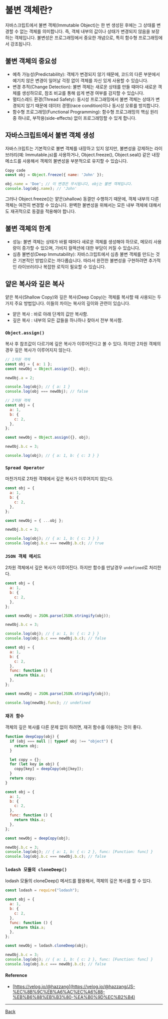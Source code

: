 # 불변 객체란?

자바스크립트에서 불변 객체(Immutable Object)는 한 번 생성된 후에는 그 상태를 변경할 수 없는 객체를 의미합니다. 즉, 객체 내부의 값이나 상태가 변경되지 않음을 보장하는 객체입니다. 불변성은 프로그래밍에서 중요한 개념으로, 특히 함수형 프로그래밍에서 강조됩니다.

## 불변 객체의 중요성

- 예측 가능성(Predictability): 객체가 변경되지 않기 때문에, 코드의 다른 부분에서 예기치 않은 변경이 일어날 걱정 없이 객체를 자신 있게 사용할 수 있습니다.
- 변경 추적(Change Detection): 불변 객체는 새로운 상태를 만들 때마다 새로운 객체를 생성하므로, 참조 비교를 통해 쉽게 변경 여부를 감지할 수 있습니다.
- 멀티스레드 환경(Thread Safety): 동시성 프로그래밍에서 불변 객체는 상태가 변경되지 않기 때문에 데이터 경쟁(race condition)이나 동시성 오류를 방지합니다.
- 함수형 프로그래밍(Functional Programming): 함수형 프로그래밍의 핵심 원리 중 하나로, 부작용(side-effects) 없이 프로그래밍할 수 있게 합니다.

## 자바스크립트에서 불변 객체 생성

자바스크립트는 기본적으로 불변 객체를 내장하고 있지 않지만, 불변성을 강제하는 라이브러리(예: Immutable.js)를 사용하거나, Object.freeze(), Object.seal() 같은 내장 메소드를 사용해서 객체의 불변성을 부분적으로 유지할 수 있습니다.

```javascript
Copy code
const obj = Object.freeze({ name: 'John' });

obj.name = 'Doe'; // 이 변경은 무시됩니다, obj는 불변 객체입니다.
console.log(obj.name); // 'John'
```

그러나 Object.freeze()는 얕은(shallow) 동결만 수행하기 때문에, 객체 내부의 다른 객체는 여전히 변경할 수 있습니다. 완벽한 불변성을 위해서는 모든 내부 객체에 대해서도 재귀적으로 동결을 적용해야 합니다.

## 불변 객체의 한계

- 성능: 불변 객체는 상태가 바뀔 때마다 새로운 객체를 생성해야 하므로, 메모리 사용량이 증가할 수 있으며, 가비지 컬렉션에 대한 부담이 커질 수 있습니다.
- 심층 불변성(Deep Immutability): 자바스크립트에서 심층 불변 객체를 만드는 것은 기본적인 방법으로는 까다롭습니다. 따라서 완전한 불변성을 구현하려면 추가적인 라이브러리나 복잡한 로직이 필요할 수 있습니다.

## 얕은 복사와 깊은 복사

얕은 복사(Shallow Copy)와 깊은 복사(Deep Copy)는 객체를 복사할 때 사용되는 두 가지 주요 방법입니다. 이들의 차이는 복사의 깊이와 관련이 있습니다.

- 얕은 복사 : 바로 아래 단계의 값만 복사함.
- 깊은 복사 : 내부의 모든 값들을 하나하나 찾아서 전부 복사함.

### `Object.assign()`

복사 후 참조값이 다르기에 깊은 복사가 이루어진다고 볼 수 있다. 하지만 2차원 객체의 경우 깊은 복사가 이루어지지 않는다.

```javascript
// 1차원 객체
const obj = { a: 1 };
const newObj = Object.assign({}, obj);

newObj.a = 2;

console.log(obj); // { a: 1 }
console.log(obj === newObj); // false

// 2차원 객체
const obj = {
  a: 1,
  b: {
    c: 2,
  },
};

const newObj = Object.assign({}, obj);

newObj.b.c = 3;

console.log(obj); // { a: 1, b: { c: 3 } }
```

### `Spread Operator`

마찬가지로 2차원 객체에서 깊은 복사가 이루어지지 않는다.

```javascript
const obj = {
  a: 1,
  b: {
    c: 2,
  },
};

const newObj = { ...obj };

newObj.b.c = 3;

console.log(obj); // { a: 1, b: { c: 3 } }
console.log(obj.b.c === newObj.b.c); // true
```

### `JSON 객체 메서드`

2차원 객체에서 깊은 복사가 이루어진다. 하지만 함수를 만날경우 `undefined`로 처리한다.

```javascript
const obj = {
  a: 1,
  b: {
    c: 2,
  },
};

const newObj = JSON.parse(JSON.stringify(obj));

newObj.b.c = 3;

console.log(obj); // { a: 1, b: { c: 2 } }
console.log(obj.b.c === newObj.b.c); // false

const obj = {
  a: 1,
  b: {
    c: 2,
  },
  func: function () {
    return this.a;
  },
};

const newObj = JSON.parse(JSON.stringify(obj));

console.log(newObj.func); // undefined
```

### `재귀 함수`

객체의 깊은 복사를 다른 문제 없이 하려면, 재귀 함수를 이용하는 것이 좋다.

```javascript
function deepCopy(obj) {
  if (obj === null || typeof obj !== "object") {
    return obj;
  }

  let copy = {};
  for (let key in obj) {
    copy[key] = deepCopy(obj[key]);
  }
  return copy;
}

const obj = {
  a: 1,
  b: {
    c: 2,
  },
  func: function () {
    return this.a;
  },
};

const newObj = deepCopy(obj);

newObj.b.c = 3;
console.log(obj); // { a: 1, b: { c: 2 }, func: [Function: func] }
console.log(obj.b.c === newObj.b.c); // false
```

### `lodash 모듈의 cloneDeep()`

lodash 모듈의 cloneDeep() 메서드를 활용해서, 객체의 깊은 복사를 할 수 있다.

```javascript
const lodash = require("lodash");

const obj = {
  a: 1,
  b: {
    c: 2,
  },
  func: function () {
    return this.a;
  },
};

const newObj = lodash.cloneDeep(obj);

newObj.b.c = 3;
console.log(obj); // { a: 1, b: { c: 2 }, func: [Function: func] }
console.log(obj.b.c === newObj.b.c); // false
```

#### Reference

- [https://velog.io/@hazzang](https://velog.io/@hazzang/JS-%EC%8B%9C%EB%A6%AC%EC%A6%88-%EB%B6%88%EB%B3%80-%EA%B0%9D%EC%B2%B4)

---

[Back](../README.md)
